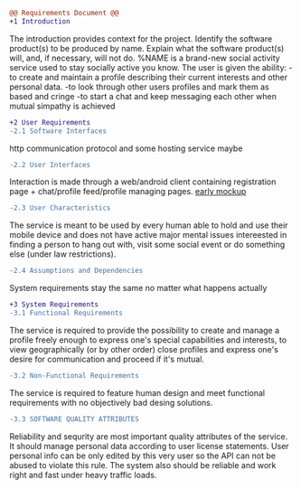 ```diff
@@ Requirements Document @@
+1 Introduction
```
The introduction provides context for the project. Identify the software product(s) to be produced by name. Explain what the software product(s) will, and, if necessary, will not do.
%NAME is a brand-new social activity service used to stay socially active you know. 
The user is given the ability:
  -to create and maintain a profile describing their current interests and other personal data.
  -to look through other users profiles and mark them as based and cringe
  -to start a chat and keep messaging each other when mutual simpathy is achieved
```diff
+2 User Requirements
-2.1 Software Interfaces
```
http communication protocol and some hosting service maybe
```diff
-2.2 User Interfaces
```
Interaction is made through a web/android client containing registration page + chat/profile feed/profile managing pages.
[early mockup](https://github.com/bsuir-150503-2-2/SDLC-social/blob/main/design/Mockups.pdf)
```diff
-2.3 User Characteristics
```
The service is meant to be used by every human able to hold and use their mobile device and does not have active major mental issues intereested in finding a person to
  hang out with, visit some social event or do something else (under law restrictions).
```diff
-2.4 Assumptions and Dependencies
```
System requirements stay the same no matter what happens actually
```diff
+3 System Requirements
-3.1 Functional Requirements
```
The service is required to provide the possibility to create and manage a profile freely enough to express one's special capabilities and interests,
  to view geographically (or by other order) close profiles and express one's desire for communication and proceed if it's mutual.
```diff
-3.2 Non-Functional Requirements
```
The service is required to feature human design and meet functional requirements with no objectively bad desing solutions.
```diff
-3.3 SOFTWARE QUALITY ATTRIBUTES
```
Reliability and sequrity are most important quality attributes of the service. It should manage personal data according to user license statements.
User personal info can be only edited by this very user so the API can not be abused to violate this rule. The system also should be reliable and 
  work right and fast under heavy traffic loads.
